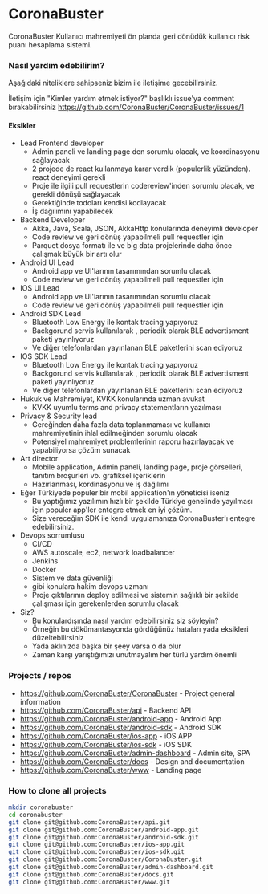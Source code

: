 # CoronaBuster
CoronaBuster Kullanıcı mahremiyeti ön planda geri dönüdük kullanıcı risk puanı hesaplama sistemi.



### Nasıl yardım edebilirim?
Aşağıdaki niteliklere sahipseniz bizim ile iletişime gecebilirsiniz. 

İletişim için "Kimler yardım etmek istiyor?" başlıklı issue'ya comment bırakabilirsiniz https://github.com/CoronaBuster/CoronaBuster/issues/1 


#### Eksikler
- Lead Frontend developer 
  - Admin paneli ve landing page den sorumlu olacak, ve koordinasyonu sağlayacak
  - 2 projede de react kullanmaya karar verdik (populerlik yüzünden). react deneyimi gerekli
  - Proje ile ilgili pull requestlerin codereview'inden sorumlu olacak, ve gerekli dönüşü sağlayacak
  - Gerektiğinde todoları kendisi kodlayacak
  - İş dağılımını yapabilecek
- Backend Developer
  - Akka, Java, Scala, JSON, AkkaHttp konularında deneyimli developer
  - Code review ve geri dönüş yapabilmeli pull requestler için
  - Parquet dosya formatı ile ve big data projelerinde daha önce çalışmak büyük bir artı olur
- Android UI Lead
  - Android app ve UI'larının tasarımından sorumlu olacak
  - Code review ve geri dönüş yapabilmeli pull requestler için
- IOS UI Lead
  - Android app ve UI'larının tasarımından sorumlu olacak
  - Code review ve geri dönüş yapabilmeli pull requestler için
- Android SDK Lead
  - Bluetooth Low Energy ile kontak tracing yapıyoruz
  - Backgorund servis kullanılarak , periodik olarak BLE advertisment paketi yayınlıyoruz
  - Ve diğer telefonlardan yayınlanan BLE paketlerini scan ediyoruz
- IOS SDK Lead
  - Bluetooth Low Energy ile kontak tracing yapıyoruz
  - Backgorund servis kullanılarak , periodik olarak BLE advertisment paketi yayınlıyoruz
  - Ve diğer telefonlardan yayınlanan BLE paketlerini scan ediyoruz
- Hukuk ve Mahremiyet, KVKK konularında uzman avukat
  - KVKK uyumlu terms and privacy statementların yazılması
- Privacy & Security lead
  - Gereğinden daha fazla data toplanmaması ve kullanıcı mahremiyetinin ihlal edilmeğinden sorumlu olacak
  - Potensiyel mahremiyet problemlerinin raporu hazırlayacak ve yapabiliyorsa çözüm sunacak
- Art director
  - Mobile application, Admin paneli, landing page, proje görselleri, tanıtım broşurleri vb. grafiksel içeriklerin
  - Hazırlanması, kordinasyonu ve iş dağılımı
- Eğer Türkiyede populer bir mobil application'ın yöneticisi iseniz
  - Bu yaptığımız yazılımın hızlı bir şekilde Türkiye genelinde yayılması için populer app'ler entegre etmek en iyi çözüm.
  - Size vereceğim SDK ile kendi uygulamanıza CoronaBuster'ı entegre edebilirsiniz.
- Devops sorrumlusu
  - CI/CD
  - AWS autoscale, ec2, network loadbalancer
  - Jenkins
  - Docker
  - Sistem ve data güvenliği
  - gibi konulara hakim devops uzmanı
  - Proje çıktılarının deploy edilmesi ve sistemin sağlıklı bir şekilde çalışması için gerekenlerden sorumlu olacak
- Siz?
  - Bu konulardışında nasıl yardım edebilirsiniz siz söyleyin?
  - Örneğin bu dökümantasyonda gördüğünüz hataları yada eksikleri düzeltebilirsiniz
  - Yada aklınızda başka bir şeey varsa o da olur
  - Zaman karşı yarıştığımızı unutmayalım her türlü yardım önemli


### Projects / repos
- https://github.com/CoronaBuster/CoronaBuster - Project general inforrmation
- https://github.com/CoronaBuster/api - Backend API
- https://github.com/CoronaBuster/android-app - Android App
- https://github.com/CoronaBuster/android-sdk - Android SDK
- https://github.com/CoronaBuster/ios-app - iOS APP
- https://github.com/CoronaBuster/ios-sdk - iOS SDK
- https://github.com/CoronaBuster/admin-dashboard - Admin site, SPA
- https://github.com/CoronaBuster/docs - Design and documentation
- https://github.com/CoronaBuster/www - Landing page

### How to clone all projects
```bash
mkdir coronabuster
cd coronabuster
git clone git@github.com:CoronaBuster/api.git
git clone git@github.com:CoronaBuster/android-app.git
git clone git@github.com:CoronaBuster/android-sdk.git
git clone git@github.com:CoronaBuster/ios-app.git
git clone git@github.com:CoronaBuster/ios-sdk.git
git clone git@github.com:CoronaBuster/CoronaBuster.git
git clone git@github.com:CoronaBuster/admin-dashboard.git
git clone git@github.com:CoronaBuster/docs.git
git clone git@github.com:CoronaBuster/www.git
```

